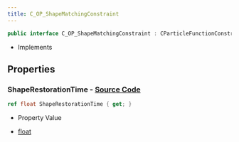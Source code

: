 ```yaml
---
title: C_OP_ShapeMatchingConstraint
---
```


```csharp
public interface C_OP_ShapeMatchingConstraint : CParticleFunctionConstraint, CParticleFunction, ISchemaClass<CParticleFunction>, ISchemaClass<CParticleFunctionConstraint>, ISchemaClass<C_OP_ShapeMatchingConstraint>, ISchemaField, ISchemaClass, INativeHandle
```

- Implements

## Properties

### **ShapeRestorationTime** - [Source Code](https://github.com/swiftly-solution/swiftlys2/blob/main/managed/src/SwiftlyS2.Generated/Schemas/Interfaces/C_OP_ShapeMatchingConstraint.cs#L16)

```csharp
ref float ShapeRestorationTime { get; }
```

- Property Value

- [float](https://learn.microsoft.com/dotnet/api/system.single)

